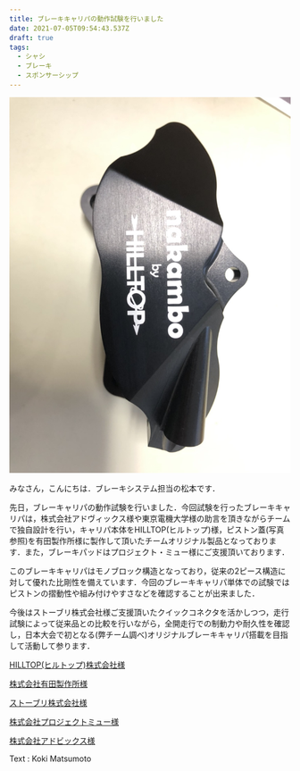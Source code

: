 ```yaml
---
title: ブレーキキャリパの動作試験を行いました
date: 2021-07-05T09:54:43.537Z
draft: true
tags:
  - シャシ
  - ブレーキ
  - スポンサーシップ
---
```

![](95c01cbb-aee7-4d98-9b23-af64184fa48e.jpeg)

みなさん，こんにちは．ブレーキシステム担当の松本です．

先日，ブレーキャリパの動作試験を行いました．今回試験を行ったブレーキキャリパは，株式会社アドヴィックス様や東京電機大学様の助言を頂きながらチームで独自設計を行い，キャリパ本体をHILLTOP(ヒルトップ)様，ピストン蓋(写真参照)を有田製作所様に製作して頂いたチームオリジナル製品となっております．また，ブレーキパッドはプロジェクト・ミュー様にご支援頂いております．

このブレーキキャリパはモノブロック構造となっており，従来の2ピース構造に対して優れた比剛性を備えています．今回のブレーキキャリパ単体での試験ではピストンの摺動性や組み付けやすさなどを確認することが出来ました．

今後はストーブリ株式会社様ご支援頂いたクイックコネクタを活かしつつ，走行試験によって従来品との比較を行いながら，全開走行での制動力や耐久性を確認し，日本大会で初となる(弊チーム調べ)オリジナルブレーキキャリパ搭載を目指して活動して参ります．

[HILLTOP(ヒルトップ)株式会社様](https://hilltop21.co.jp/)

[株式会社有田製作所様](http://arita-fct.com/)

[ストーブリ株式会社様](https://www.staubli.com/ja-jp/japan/)

[株式会社プロジェクトミュー様](https://www.project-mu.co.jp/ja/)

[株式会社アドビックス様](http://www.advics.co.jp/)



Text : Koki Matsumoto